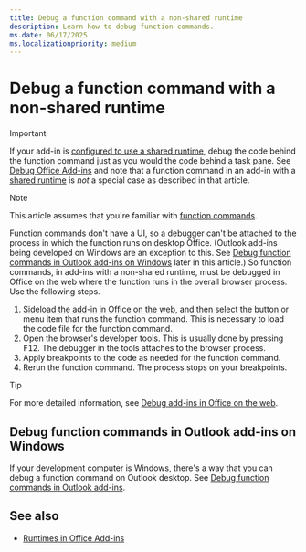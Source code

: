 ```yaml
---
title: Debug a function command with a non-shared runtime
description: Learn how to debug function commands.
ms.date: 06/17/2025
ms.localizationpriority: medium
---
```


# Debug a function command with a non-shared runtime

> [!IMPORTANT]
> If your add-in is [configured to use a shared runtime](../develop/configure-your-add-in-to-use-a-shared-runtime.md), debug the code behind the function command just as you would the code behind a task pane. See [Debug Office Add-ins](debug-add-ins-overview.md) and note that a function command in an add-in with a [shared runtime](runtimes.md#shared-runtime) is *not* a special case as described in that article.

> [!NOTE]
> This article assumes that you're familiar with [function commands](../design/add-in-commands.md#types-of-add-in-commands).

Function commands don't have a UI, so a debugger can't be attached to the process in which the function runs on desktop Office. (Outlook add-ins being developed on Windows are an exception to this. See [Debug function commands in Outlook add-ins on Windows](#debug-function-commands-in-outlook-add-ins-on-windows) later in this article.) So function commands, in add-ins with a non-shared runtime, must be debugged in Office on the web where the function runs in the overall browser process. Use the following steps.

1. [Sideload the add-in in Office on the web](sideload-office-add-ins-for-testing.md), and then select the button or menu item that runs the function command. This is necessary to load the code file for the function command.
1. Open the browser's developer tools. This is usually done by pressing <kbd>F12</kbd>. The debugger in the tools attaches to the browser process.
1. Apply breakpoints to the code as needed for the function command.
1. Rerun the function command. The process stops on your breakpoints.

> [!TIP]
> For more detailed information, see [Debug add-ins in Office on the web](debug-add-ins-in-office-online.md).

## Debug function commands in Outlook add-ins on Windows

If your development computer is Windows, there's a way that you can debug a function command on Outlook desktop. See [Debug function commands in Outlook add-ins](../outlook/debug-ui-less.md).

## See also

- [Runtimes in Office Add-ins](runtimes.md)
